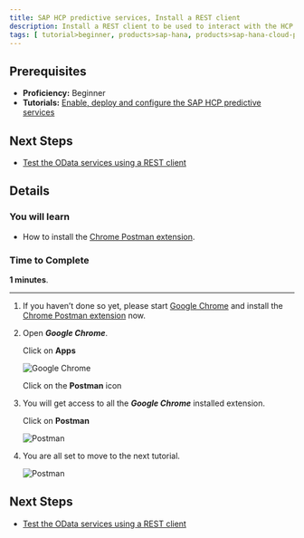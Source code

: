 ```yaml
---
title: SAP HCP predictive services, Install a REST client
description: Install a REST client to be used to interact with the HCP predictive services
tags: [ tutorial>beginner, products>sap-hana, products>sap-hana-cloud-platform ]
---
```


## Prerequisites
  - **Proficiency:** Beginner
  - **Tutorials:** [Enable, deploy and configure the SAP HCP predictive services](http://go.sap.com/developer/tutorials/hcpps-ps-configure.html)

## Next Steps
  - [Test the OData services using a REST client](http://go.sap.com/developer/tutorials/hcpps-rest-odata.html)

## Details
### You will learn
  - How to install the [Chrome Postman extension](http://chrome.google.com/webstore/detail/postman/fhbjgbiflinjbdggehcddcbncdddomop/).

### Time to Complete
  **1 minutes**.

---

1. If you haven’t done so yet, please start [Google Chrome](http://www.google.com/chrome/browser/desktop/) and install the [Chrome Postman extension](http://chrome.google.com/webstore/detail/postman/fhbjgbiflinjbdggehcddcbncdddomop/) now.

1. Open ***Google Chrome***.

    Click on **Apps**

    ![Google Chrome](1.png)

    Click on the **Postman** icon

1. You will get access to all the ***Google Chrome*** installed extension.

    Click on **Postman**

    ![Postman](2.png)

1. You are all set to move to the next tutorial.

    ![Postman](3.png)

## Next Steps
  - [Test the OData services using a REST client](http://go.sap.com/developer/tutorials/hcpps-rest-odata.html)

